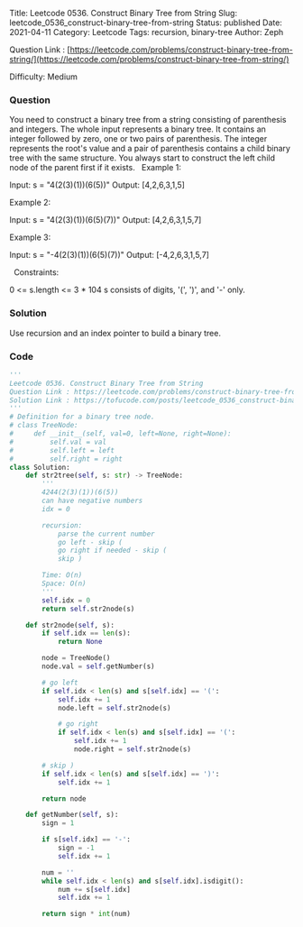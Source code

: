 Title: Leetcode 0536. Construct Binary Tree from String
Slug: leetcode_0536_construct-binary-tree-from-string
Status: published
Date: 2021-04-11
Category: Leetcode
Tags: recursion, binary-tree
Author: Zeph

Question Link : [https://leetcode.com/problems/construct-binary-tree-from-string/](https://leetcode.com/problems/construct-binary-tree-from-string/)

Difficulty: Medium

### Question
You need to construct a binary tree from a string consisting of parenthesis and integers.
The whole input represents a binary tree. It contains an integer followed by zero, one or two pairs of parenthesis. The integer represents the root's value and a pair of parenthesis contains a child binary tree with the same structure.
You always start to construct the left child node of the parent first if it exists.
 
Example 1:


Input: s = "4(2(3)(1))(6(5))"
Output: [4,2,6,3,1,5]

Example 2:

Input: s = "4(2(3)(1))(6(5)(7))"
Output: [4,2,6,3,1,5,7]

Example 3:

Input: s = "-4(2(3)(1))(6(5)(7))"
Output: [-4,2,6,3,1,5,7]

 
Constraints:

0 <= s.length <= 3 * 104
s consists of digits, '(', ')', and '-' only.

### Solution

Use recursion and an index pointer to build a binary tree.

### Code
```python
'''
Leetcode 0536. Construct Binary Tree from String
Question Link : https://leetcode.com/problems/construct-binary-tree-from-string/
Solution Link : https://tofucode.com/posts/leetcode_0536_construct-binary-tree-from-string.html
'''
# Definition for a binary tree node.
# class TreeNode:
#     def __init__(self, val=0, left=None, right=None):
#         self.val = val
#         self.left = left
#         self.right = right
class Solution:
    def str2tree(self, s: str) -> TreeNode:
        '''
        4244(2(3)(1))(6(5))
        can have negative numbers
        idx = 0

        recursion:
            parse the current number
            go left - skip (
            go right if needed - skip (
            skip )

        Time: O(n)
        Space: O(n)
        '''
        self.idx = 0
        return self.str2node(s)

    def str2node(self, s):
        if self.idx == len(s):
            return None

        node = TreeNode()
        node.val = self.getNumber(s)

        # go left
        if self.idx < len(s) and s[self.idx] == '(':
            self.idx += 1
            node.left = self.str2node(s)

            # go right
            if self.idx < len(s) and s[self.idx] == '(':
                self.idx += 1
                node.right = self.str2node(s)

        # skip )
        if self.idx < len(s) and s[self.idx] == ')':
            self.idx += 1

        return node

    def getNumber(self, s):
        sign = 1

        if s[self.idx] == '-':
            sign = -1
            self.idx += 1

        num = ''
        while self.idx < len(s) and s[self.idx].isdigit():
            num += s[self.idx]
            self.idx += 1

        return sign * int(num)

```

